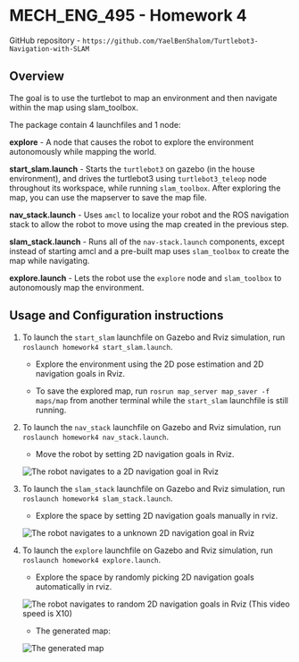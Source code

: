 # MECH_ENG_495 - Homework 4
GitHub repository - `https://github.com/YaelBenShalom/Turtlebot3-Navigation-with-SLAM`

## Overview
The goal is to use the turtlebot to map an environment and then navigate within the map using slam_toolbox.

The package contain 4 launchfiles and 1 node:

**explore** - A node that causes the robot to explore the environment autonomously while mapping the world.

**start_slam.launch** - Starts the `turtlebot3` on gazebo (in the house environment), and drives the turtlebot3 using `turtlebot3_teleop` node throughout its workspace, while running `slam_toolbox`. After exploring the map, you can use the mapserver to save the map file.

**nav_stack.launch** - Uses `amcl` to localize your robot and the ROS navigation stack to allow the robot to move using the map created in the previous step.

**slam_stack.launch** - Runs all of the `nav-stack.launch` components, except instead of starting amcl and a pre-built map uses `slam_toolbox` to create the map while navigating.

**explore.launch** - Lets the robot use the `explore` node and `slam_toolbox` to autonomously map the environment.


## Usage and Configuration instructions
1. To launch the `start_slam` launchfile on Gazebo and Rviz simulation, run `roslaunch homework4 start_slam.launch`.

    - Explore the environment using the 2D pose estimation and 2D navigation goals in Rviz.

    - To save the explored map, run `rosrun map_server map_saver -f maps/map` from another terminal while the `start_slam` launchfile is still running.

2. To launch the `nav_stack` launchfile on Gazebo and Rviz simulation, run `roslaunch homework4 nav_stack.launch`.

     - Move the robot by setting 2D navigation goals in Rviz.

    ![The robot navigates to a 2D navigation goal in Rviz](https://github.com/YaelBenShalom/Turtlebot3-Navigation-with-SLAM/blob/master/videos/nav_stack.gif)


3. To launch the `slam_stack` launchfile on Gazebo and Rviz simulation, run `roslaunch homework4 slam_stack.launch`.

     - Explore the space by setting 2D navigation goals manually in rviz.

    ![The robot navigates to a unknown 2D navigation goal in Rviz](https://github.com/YaelBenShalom/Turtlebot3-Navigation-with-SLAM/blob/master/videos/slam_stack.gif)

4. To launch the `explore` launchfile on Gazebo and Rviz simulation, run `roslaunch homework4 explore.launch`.

     - Explore the space by randomly picking 2D navigation goals automatically in rviz.

    ![The robot navigates to random 2D navigation goals in Rviz](https://github.com/YaelBenShalom/Turtlebot3-Navigation-with-SLAM/blob/master/videos/explore.gif)
    (This video speed is X10)

    - The generated map:

    ![The generated map](https://github.com/YaelBenShalom/Turtlebot3-Navigation-with-SLAM/blob/master/videos/map.jpg)
